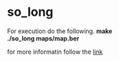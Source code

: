 # so_long
For execution do the following.
<b>make </b> <br>
<b>./so_long maps/map.ber </b>

for more informatin follow the [link]([url](https://cdn.intra.42.fr/pdf/pdf/45791/en.subject.pdf))
